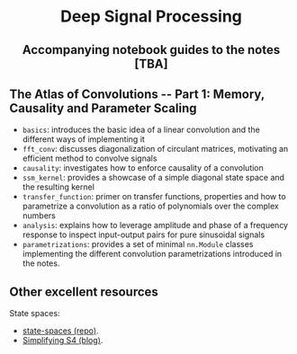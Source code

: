 <h1 align='center'>Deep Signal Processing</h1>
<h2 align='center'>
  Accompanying notebook guides to the notes [TBA] 
</h2>


## The Atlas of Convolutions -- Part 1: Memory, Causality and Parameter Scaling
* `basics`: introduces the basic idea of a linear convolution and the different ways of implementing it
* `fft_conv`: discusses diagonalization of circulant matrices, motivating an efficient method to convolve signals
* `causality`: investigates how to enforce causality of a convolution 
* `ssm_kernel`: provides a showcase of a simple diagonal state space and the resulting kernel
* `transfer_function`: primer on transfer functions, properties and how to parametrize a convolution as a ratio of polynomials over the complex numbers
* `analysis`: explains how to leverage amplitude and phase of a frequency response to inspect input-output pairs for pure sinusoidal signals
* `parametrizations`: provides a set of minimal `nn.Module` classes implementing the different convolution parametrizations introduced in the notes.

## Other excellent resources

State spaces: 
* [state-spaces (repo)](https://github.com/HazyResearch/state-spaces).
* [Simplifying S4 (blog)](https://hazyresearch.stanford.edu/blog/2022-06-11-simplifying-s4).
